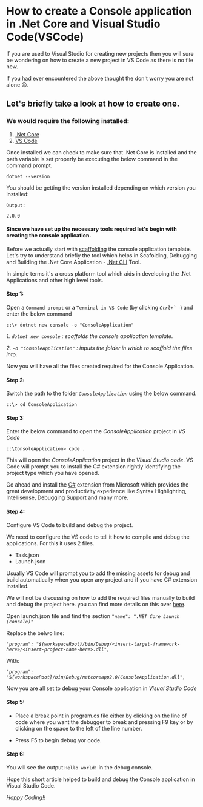 # How to create a Console application in .Net Core and Visual Studio Code(VSCode) 


If you are used to Visual Studio for creating new projects then you will sure be wondering on how to create a new project in VS Code as there is no file new.

If you had ever encountered the above thought the don't worry you are not alone :wink:.

## Let's briefly take a look at how to create one.

### We would require the following installed:             
1. [.Net Core](http://www.microsoft.com/net/download/core)
2. [VS Code](https://code.visualstudio.com/) 

Once installed we can check to make sure that .Net Core is installed and the path variable is set properly be executing the below command in the command prompt.

```
dotnet --version
```
You should be getting the version installed depending on which version you installed:
```
Output:

2.0.0
```

#### Since we have set up the necessary tools required let's begin with creating the console application.

Before we actually start with [scaffolding](http://www.dictionary.com/browse/scaffold) the console application template. Let's try to understand briefly the tool which helps in Scafolding, Debugging and Building the .Net Core Application - [.Net CLI](https://docs.microsoft.com/en-us/dotnet/core/tools/?tabs=netcore2x) Tool.

In simple terms it's a cross platform tool which aids in developing the .Net Applications and other high level tools.
#### Step 1:

Open a ``Command prompt`` or a ``Terminal in VS Code`` (by clicking _``Ctrl+` ``_ ) and enter the below command
```
c:\> dotnet new console -o "ConsoleApplication"
```
_1. _``dotnet new console``_ : scaffolds the console application template._ 

_2. _``-o "ConsoleApplication"``_ : inputs the folder in which to scaffold the files into._


Now you will have all the files created required for the Console Application.

#### Step 2:
Switch the path to the folder _``ConsoleApplication``_ using the below command. 
```
c:\> cd ConsoleApplication
```

#### Step 3:
Enter the below command to open the _ConsoleApplication_ project in _VS Code_
```
c:\ConsoleApplication> code .
```
This will open the _ConsoleApplication_ project in the _Visual Studio code_. VS Code will prompt you to install the C# extension rightly identifying the project type which you have opened.

Go ahead and install the [C#](https://marketplace.visualstudio.com/items?itemName=ms-vscode.csharp) extension from Microsoft which provides the great development and productivity experience like Syntax Highlighting, Intellisense, Debugging Support and many more.

#### Step 4:
Configure VS Code to build and debug the project.

We need to configure the VS code to tell it how to compile and debug the applications. For this it uses 2 files.

* Task.json 
* Launch.json

Usually VS Code will prompt you to add the missing assets for debug and build automatically when you open any project and if you have C# extension installed.

We will not be discussing on how to add the required files manually to build and debug the project here. you can find more details on this over [here](https://github.com/OmniSharp/omnisharp-vscode/blob/master/debugger.md).

Open launch.json file and find the section _``"name": ".NET Core Launch (console)"``_

Replace the belwo line:

_``"program": "${workspaceRoot}/bin/Debug/<insert-target-framework-here>/<insert-project-name-here>.dll",``_

With:

_``"program": "${workspaceRoot}/bin/Debug/netcoreapp2.0/ConsoleApplication.dll",``_

Now you are all set to debug your Console application in _Visual Studio Code_

#### Step 5:
* Place a break point in program.cs file either by clicking on the line of code where you want the debugger to break and pressing F9 key or by clicking on the space to the left of the line number.

* Press F5 to begin debug yor code.

#### Step 6:

You will see the output ``Hello world!`` in the debug console.

Hope this short article helped to build and debug the Console application in Visual Studio Code.

_Happy Coding!!_